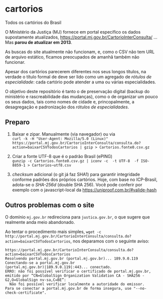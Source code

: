 # cartorios

Todos os cartórios do Brasil

O Ministério da Justiça (MJ) fornece em portal específico os dados supostamente atualizados, https://portal.mj.gov.br/CartorioInterConsulta/ ... Mas **parou de atualizar em 2013**.

As buscas do site atualmente não funcionam, e, como o CSV não tem URL de arquivo estático, ficamos preocupados de amanhã também não funcionar.

Apesar dos cartórios parecerem diferentes nos seus longos títulos, na verdade o título formal de deve ser lido como um agregado de *rótulos de especialidade*: cada cartório pode atender a uma ou várias especialidades.

O objetivo deste repositório é tanto o de preservação digital (backup do ministério e rascreabilidade das mudanças), como o de organizar um pouco os seus dados, tais como nomes de cidade e, princopalmente, a desagregação e padronização dos *rótulos de especialidades*.

## Preparo

1. Baixar e zipar. Manualmente (via navegador) ou via <br/>`curl -k -H "User-Agent: Mozilla/5.0 (Linux)" https://portal.mj.gov.br/CartorioInterConsulta/consulta.do?action=baixarCSVTodosCartorios | gzip > Cartorios.fonte0.csv.gz`

2. Criar a fonte UTF-8 que é o padrão Brasil (ePING)<br/>`gunzip -c Cartorios.fonte0.csv.gz | iconv -c  -t UTF-8  -f ISO-8859-1 > Cartorios~utf8.csv`

3. *checksum* adicional (o git já faz SHA1) para garantir integridade conforme padrões dos próprios cartórios. Hoje, com base no ICP-Brasil, adota-se o *SHA-256d* (double SHA 256). Você pode conferir por exemplo com o javascript-local da https://uniproof.com.br/#valide-hash

## Outros problemas com o site

O domínio `mj.gov.br` redireciona para `justica.gov.br`, o que sugere que realmente anda meio abandonado.

Ao tentar o procedimento mais simples, `wget -c   http://portal.mj.gov.br/CartorioInterConsulta/consulta.do?action=baixarCSVTodosCartorios`, nos deparamos com o seguinte aviso:

```
https://portal.mj.gov.br/CartorioInterConsulta/consulta.do?action=baixarCSVTodosCartorios
Resolvendo portal.mj.gov.br (portal.mj.gov.br)... 189.9.0.119
Conectando-se a portal.mj.gov.br (portal.mj.gov.br)|189.9.0.119|:443... conectado.
ERRO: não foi possível verificar o certificado de portal.mj.gov.br, emitido por “CN=GlobalSign Organization Validation CA - SHA256 - G2,O=GlobalSign nv-sa,C=BE”:
  Não foi possível verificar localmente a autoridade do emissor.
Para se conectar a portal.mj.gov.br de forma insegura, use "--no-check-certificate".
```
